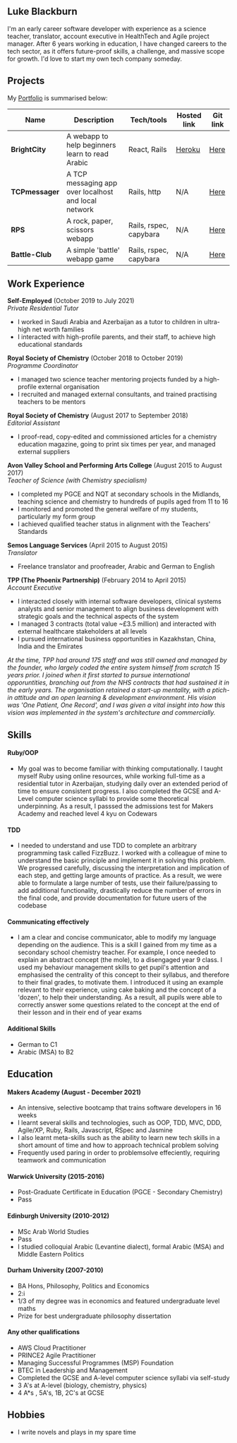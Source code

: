 ## Luke Blackburn

I'm an early career software developer with experience as a science teacher, translator, account executive in HealthTech and Agile project manager. After 6 years working in education, I have changed careers to the tech sector, as it offers future-proof skills, a challenge, and massive scope for growth. I'd love to start my own tech company someday.

## Projects

My [Portfolio](https://github.com/stars/blue-luke/lists/portfolio/) is summarised below:

| Name               | Description                                             | Tech/tools             | Hosted link                                        | Git link |
| ------------------ | --------------------------------------------------------| -----------------------| -------------------------------------------------- | -------- |
| **BrightCity**     | A webapp to help beginners learn to read Arabic         | React, Rails           | [Heroku](https://brightcity-front.herokuapp.com/)  | [Here](https://github.com/blue-luke/brightcity/) |
| **TCPmessager**    | A TCP messaging app over localhost and local network    | Rails, http            | N/A                                                | [Here](https://github.com/blue-luke/clients/)|
| **RPS**            | A rock, paper, scissors webapp                          | Rails, rspec, capybara | N/A                                                | [Here](https://github.com/blue-luke/rps-challenge/) |
| **Battle-Club**    | A simple 'battle' webapp game                           | Rails, rspec, capybara | N/A                                                | [Here](https://github.com/blue-luke/battle-club2/) | 

## Work Experience

**Self-Employed** (October 2019 to July 2021)  
_Private Residential Tutor_

- I worked in Saudi Arabia and Azerbaijan as a tutor to children in ultra-high net worth families
- I interacted with high-profile parents, and their staff, to achieve high educational standards

**Royal Society of Chemistry** (October 2018 to October 2019)  
_Programme Coordinator_

- I managed two science teacher mentoring projects funded by a high-profile external organisation
- I recruited and managed external consultants, and trained practising teachers to be mentors

**Royal Society of Chemistry** (August 2017 to September 2018)  
_Editorial Assistant_

- I proof-read, copy-edited and commissioned articles for a chemistry education magazine, going to print six times per year, and managed external suppliers

**Avon Valley School and Performing Arts College** (August 2015 to August 2017)  
_Teacher of Science (with Chemistry specialism)_

- I completed my PGCE and NQT at secondary schools in the Midlands, teaching science and chemistry to hundreds of pupils aged from 11 to 16
- I monitored and promoted the general welfare of my students, particularly my form group
- I achieved qualified teacher status in alignment with the Teachers' Standards

**Semos Language Services** (April 2015 to August 2015)  
_Translator_

- Freelance translator and proofreader, Arabic and German to English

**TPP (The Phoenix Partnership)** (February 2014 to April 2015)  
_Account Executive_
- I interacted closely with internal software developers, clinical systems analysts and senior management to align business development with strategic goals and the technical aspects of the system
- I managed 3 contracts (total value ~£3.5 million) and interacted with external healthcare stakeholders at all levels
- I pursued international business opportunities in Kazakhstan, China, India and the Emirates

*At the time, TPP had around 175 staff and was still owned and managed by the founder, who largely coded the entire system himself from scratch 15 years prior. I joined when it first started to pursue international opporuntities, branching out from the NHS contracts that had sustained it in the early years. The organisation retained a start-up mentality, with a ptich-in attitude and an open learning & development environment. His vision was 'One Patient, One Record', and I was given a vital insight into how this vision was implemented in the system's architecture and commercially.*

## Skills

#### Ruby/OOP

- My goal was to become familiar with thinking computationally. I taught myself Ruby using online resources, while working full-time as a residential tutor in Azerbaijan, studying daily over an extended period of time to ensure consistent progress. I also completed the GCSE and A-Level computer science syllabi to provide some theoretical underpinning. As a result, I passsed the admissions test for Makers Academy and reached level 4 kyu on Codewars

#### TDD

- I needed to understand and use TDD to complete an arbitrary programming task called FizzBuzz. I worked with a colleague of mine to understand the basic principle and implement it in solving this problem. We progressed carefully, discussing the interpretation and implication of each step, and getting large amounts of practice. As a result, we were able to formulate a large number of tests, use their failure/passing to add additional functionality, drastically reduce the number of errors in the final code, and provide documentation for future users of the codebase

#### Communicating effectively

- I am a clear and concise communicator, able to modify my language depending on the audience. This is a skill I gained from my time as a secondary school chemistry teacher. For example, I once needed to explain an abstract concept (the mole), to a disengaged year 9 class. I used my behaviour management skills to get pupil's attention and emphasised the centrality of this concept to their syllabus, and therefore to their final grades, to motivate them. I introduced it using an example relevant to their experience, using cake baking and the concept of a 'dozen', to help their understanding. As a result, all pupils were able to correctly answer some questions related to the concept at the end of their lesson and in their end of year exams

#### Additional Skills
- German to C1
- Arabic (MSA) to B2

## Education

#### Makers Academy (August - December 2021)
- An intensive, selective bootcamp that trains software developers in 16 weeks
- I learnt several skills and technologies, such as OOP, TDD, MVC, DDD, Agile/XP, Ruby, Rails, Javascript, RSpec and Jasmine
- I also learnt meta-skills such as the ability to learn new tech skills in a short amount of time and how to approach technical problem solving
- Frequently used paring in order to problemsolve effeciently, requiring teamwork and communication

#### Warwick University (2015-2016)

- Post-Graduate Certificate in Education (PGCE - Secondary Chemistry)
- Pass

#### Edinburgh University (2010-2012)

- MSc Arab World Studies
- Pass
- I studied colloquial Arabic (Levantine dialect), formal Arabic (MSA) and Middle Eastern Politics

#### Durham University (2007-2010)

- BA Hons, Philosophy, Politics and Economics
- 2:i
- 1/3 of my degree was in economics and featured undergraduate level maths
- Prize for best undergraduate philosophy dissertation

#### Any other qualifications

- AWS Cloud Practitioner
- PRINCE2 Agile Practitioner
- Managing Successful Programmes (MSP) Foundation
- BTEC in Leadership and Management
- Completed the GCSE and A-level computer science syllabi via self-study
- 3 A's at A-level (biology, chemistry, physics)
- 4 A\*s , 5A's, 1B, 2C's at GCSE

## Hobbies

- I write novels and plays in my spare time

